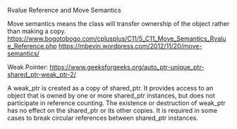 Rvalue Reference and Move Semantics

Move semantics means the class will transfer ownership of the object rather than making a copy.
https://www.bogotobogo.com/cplusplus/C11/5_C11_Move_Semantics_Rvalue_Reference.php
https://mbevin.wordpress.com/2012/11/20/move-semantics/

Weak Pointer: 
https://www.geeksforgeeks.org/auto_ptr-unique_ptr-shared_ptr-weak_ptr-2/

A weak_ptr is created as a copy of shared_ptr. It provides access to an object that is owned by one or more shared_ptr instances,
but does not participate in reference counting. The existence or destruction of weak_ptr has no effect on the shared_ptr 
or its other copies. It is required in some cases to break circular references between shared_ptr instances.
